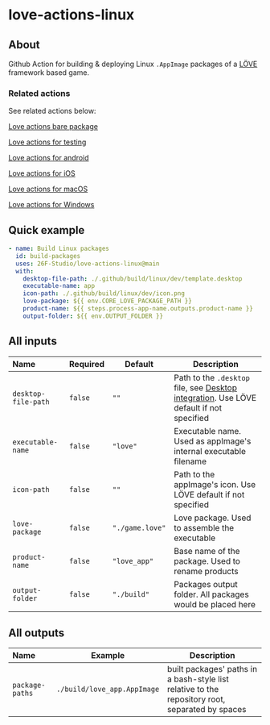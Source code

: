 # love-actions-linux

## About

Github Action for building & deploying Linux `.AppImage` packages of a [LÖVE](https://love2d.org/) framework based game.

### Related actions

See related actions below:

[Love actions bare package](https://github.com/marketplace/actions/love-actions-bare-package)

[Love actions for testing](https://github.com/marketplace/actions/love-actions-for-testing)

[Love actions for android](https://github.com/marketplace/actions/love-actions-for-android)

[Love actions for iOS](https://github.com/marketplace/actions/love-actions-for-ios)

[Love actions for macOS](https://github.com/marketplace/actions/love-actions-for-macos)

[Love actions for Windows](https://github.com/marketplace/actions/love-actions-for-windows)

## Quick example

```yaml
- name: Build Linux packages
  id: build-packages
  uses: 26F-Studio/love-actions-linux@main
  with:
    desktop-file-path: ./.github/build/linux/dev/template.desktop
    executable-name: app
    icon-path: ./.github/build/linux/dev/icon.png
    love-package: ${{ env.CORE_LOVE_PACKAGE_PATH }}
    product-name: ${{ steps.process-app-name.outputs.product-name }}
    output-folder: ${{ env.OUTPUT_FOLDER }}
```

## All inputs

| Name                      | Required | Default                | Description                                                  |
| :------------------------ | -------- | ---------------------- | ------------------------------------------------------------ |
| `desktop-file-path`               | `false`  | `""` | Path to the `.desktop` file, see [Desktop integration](https://docs.appimage.org/reference/desktop-integration.html). Use LÖVE default if not specified |
| `executable-name`          | `false`  | `"love"` | Executable name. Used as appImage's internal executable filename |
| `icon-path`          | `false`  | `""`                   | Path to the appImage's icon. Use LÖVE default if not specified |
| `love-package`         | `false`  | `"./game.love"`        | Love package. Used to assemble the executable |
| `product-name`   | `false`  | `"love_app"`           | Base name of the package. Used to rename products |
| `output-folder` | `false`  | `"./build"`            | Packages output folder. All packages would be placed here |

## All outputs

| Name            | Example                     | Description                                                  |
| :-------------- | --------------------------- | ------------------------------------------------------------ |
| `package-paths` | `./build/love_app.AppImage` | built packages' paths in a bash-style list relative to the repository root, separated by spaces |
